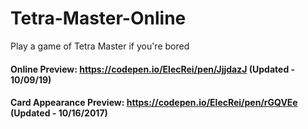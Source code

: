 # Tetra-Master-Online
Play a game of Tetra Master if you're bored

#### Online Preview: https://codepen.io/ElecRei/pen/JjjdazJ (Updated - 10/09/19)

#### Card Appearance Preview: https://codepen.io/ElecRei/pen/rGQVEe (Updated - 10/16/2017)
